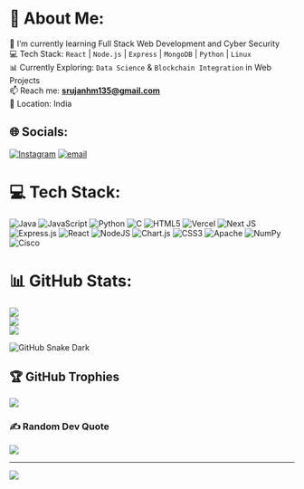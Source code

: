 # 💫 About Me:
🌱 I’m currently learning Full Stack Web Development and Cyber Security<br>💻 Tech Stack: `React` | `Node.js` | `Express` | `MongoDB` | `Python` | `Linux`  <br>📊 Currently Exploring: `Data Science` & `Blockchain Integration` in Web Projects  <br>📫 Reach me: **srujanhm135@gmail.com**  <br>📍 Location: India  


## 🌐 Socials:
[![Instagram](https://img.shields.io/badge/Instagram-%23E4405F.svg?logo=Instagram&logoColor=white)](https://instagram.com/srujankulal_18) [![email](https://img.shields.io/badge/Email-D14836?logo=gmail&logoColor=white)](mailto:srujanhm135@gmail.com) 

# 💻 Tech Stack:
![Java](https://img.shields.io/badge/java-%23ED8B00.svg?style=for-the-badge&logo=openjdk&logoColor=white) ![JavaScript](https://img.shields.io/badge/javascript-%23323330.svg?style=for-the-badge&logo=javascript&logoColor=%23F7DF1E) ![Python](https://img.shields.io/badge/python-3670A0?style=for-the-badge&logo=python&logoColor=ffdd54) ![C](https://img.shields.io/badge/c-%2300599C.svg?style=for-the-badge&logo=c&logoColor=white) ![HTML5](https://img.shields.io/badge/html5-%23E34F26.svg?style=for-the-badge&logo=html5&logoColor=white) ![Vercel](https://img.shields.io/badge/vercel-%23000000.svg?style=for-the-badge&logo=vercel&logoColor=white) ![Next JS](https://img.shields.io/badge/Next-black?style=for-the-badge&logo=next.js&logoColor=white) ![Express.js](https://img.shields.io/badge/express.js-%23404d59.svg?style=for-the-badge&logo=express&logoColor=%2361DAFB) ![React](https://img.shields.io/badge/react-%2320232a.svg?style=for-the-badge&logo=react&logoColor=%2361DAFB) ![NodeJS](https://img.shields.io/badge/node.js-6DA55F?style=for-the-badge&logo=node.js&logoColor=white) ![Chart.js](https://img.shields.io/badge/chart.js-F5788D.svg?style=for-the-badge&logo=chart.js&logoColor=white) ![CSS3](https://img.shields.io/badge/css3-%231572B6.svg?style=for-the-badge&logo=css3&logoColor=white) ![Apache](https://img.shields.io/badge/apache-%23D42029.svg?style=for-the-badge&logo=apache&logoColor=white) ![NumPy](https://img.shields.io/badge/numpy-%23013243.svg?style=for-the-badge&logo=numpy&logoColor=white) ![Cisco](https://img.shields.io/badge/cisco-%23049fd9.svg?style=for-the-badge&logo=cisco&logoColor=black)
# 📊 GitHub Stats:
![](https://github-readme-stats.vercel.app/api?username=Srujan253&theme=nightowl&hide_border=false&include_all_commits=true&count_private=true)<br/>
![](https://nirzak-streak-stats.vercel.app/?user=Srujan253&theme=nightowl&hide_border=false)<br/>
![](https://github-readme-stats.vercel.app/api/top-langs/?username=Srujan253&theme=nightowl&hide_border=false&include_all_commits=true&count_private=true&layout=compact)

![GitHub Snake Dark](https://raw.githubusercontent.com/Srujan253/Srujan253/output/github-contribution-grid-snake-dark.svg#gh-dark-mode-only)
## 🏆 GitHub Trophies
![](https://github-profile-trophy.vercel.app/?username=Srujan253&theme=dracula&no-frame=false&no-bg=true&margin-w=4)

### ✍️ Random Dev Quote
![](https://quotes-github-readme.vercel.app/api?type=horizontal&theme=radical)

---
[![](https://visitcount.itsvg.in/api?id=Srujan253&icon=7&color=1)](https://visitcount.itsvg.in)

<!-- Proudly created with GPRM ( https://gprm.itsvg.in ) -->
